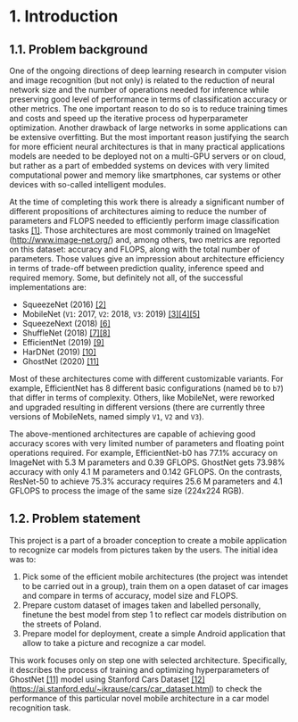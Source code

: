 # 1. Introduction

## 1.1. Problem background <a name="problem-background"></a>

One of the ongoing directions of deep learning research in computer vision and image recognition (but not only) is related to the reduction of neural network size and the number of operations needed for inference while preserving good level of performance in terms of classification accuracy or other metrics. The one important reason to do so is to reduce training times and costs and speed up the iterative process od hyperparameter optimization. Another drawback of large networks in some applications can be extensive overfitting. But the most important reason justifying the search for more efficient neural architectures is that in many practical applications models are needed to be deployed not on a multi-GPU servers or on cloud, but rather as a part of embedded systems on devices with very limited computational power and memory like smartphones, car systems or other devices with so-called intelligent modules.

At the time of completing this work there is already a significant number of different propositions of architectures aiming to reduce the number of parameters and FLOPS needed to efficiently perform image classification tasks [[1]](5_references.md#hollemans2020). Those architectures are most commonly trained on ImageNet (http://www.image-net.org/) and, among others, two metrics are reported on this dataset: accuracy and FLOPS, along with the total number of parameters. Those values give an impression about architecture efficiency in terms of trade-off between prediction quality, inference speed and required memory. Some, but definitely not all, of the successful implementations are:  

- SqueezeNet (2016) [[2]](5_references.md#i2016squeezenet)  
- MobileNet (`V1`: 2017, `V2`: 2018, `V3`: 2019) [[3]](5_references.md#howard2017mobilenets)[[4]](5_references.md#Sandler_2018)[[5]](5_references.md#Howard_2019)    
- SqueezeNext (2018) [[6]](5_references.md#Gholami_2018)  
- ShuffleNet (2018) [[7]](5_references.md#Zhang_2018)[[8]](5_references.md#Ma_2018)   
- EfficientNet (2019) [[9]](5_references.md#tan2019efficientnet)  
- HarDNet (2019) [[10]](5_references.md#Chao_2019)  
- GhostNet (2020) [[11]](5_references.md#Han_2020)  

Most of these architectures come with different customizable variants. For example, EfficientNet has 8 different basic configurations (named `b0` to `b7`) that differ in terms of complexity. Others, like MobileNet, were reworked and upgraded resulting in different versions (there are currently three versions of MobileNets, named simply `V1`, `V2` and `V3`).

The above-mentioned architectures are capable of achieving good accuracy scores with very limited number of parameters and floating point operations required. For example, EfficientNet-b0 has 77.1% accuracy on ImageNet with 5.3 M parameters and 0.39 GFLOPS. GhostNet gets 73.98% accuracy with only 4.1 M parameters and 0.142 GFLOPS. On the contrasts, ResNet-50 to achieve 75.3% accuracy requires 25.6 M parameters and 4.1 GFLOPS to process the image of the same size (224x224 RGB).

## 1.2. Problem statement <a name="problem-statement"></a>

This project is a part of a broader conception to create a mobile application to recognize car models from pictures taken by the users. The initial idea was to:  

1. Pick some of the efficient mobile architectures (the project was intendet to be carried out in a group), train them on a open dataset of car images and compare in terms of accuracy, model size and FLOPS.  
2. Prepare custom dataset of images taken and labelled personally, finetune the best model from step 1 to reflect car models distribution on the streets of Poland.
3. Prepare model for deployment, create a simple Android application that allow to take a picture and recognize a car model.  

This work focuses only on step one with selected architecture. Specifically, it describes the process of training and optimizing hyperparameters of GhostNet [[11]](5_references.md#Han_2020) model using Stanford Cars Dataset [[12]](5_references.md#KrauseStarkDengFei-Fei_3DRR2013) (https://ai.stanford.edu/~jkrause/cars/car_dataset.html) to check the performance of this particular novel mobile architecture in a car model recognition task.  
